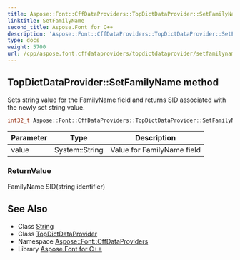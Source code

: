 ```yaml
---
title: Aspose::Font::CffDataProviders::TopDictDataProvider::SetFamilyName method
linktitle: SetFamilyName
second_title: Aspose.Font for C++
description: 'Aspose::Font::CffDataProviders::TopDictDataProvider::SetFamilyName method. Sets string value for the FamilyName field and returns SID associated with the newly set string value in C++.'
type: docs
weight: 5700
url: /cpp/aspose.font.cffdataproviders/topdictdataprovider/setfamilyname/
---
```

## TopDictDataProvider::SetFamilyName method


Sets string value for the FamilyName field and returns SID associated with the newly set string value.

```cpp
int32_t Aspose::Font::CffDataProviders::TopDictDataProvider::SetFamilyName(System::String value)
```


| Parameter | Type | Description |
| --- | --- | --- |
| value | System::String | Value for FamilyName field |

### ReturnValue

FamilyName SID(string identifier)

## See Also

* Class [String](../../../system/string/)
* Class [TopDictDataProvider](../)
* Namespace [Aspose::Font::CffDataProviders](../../)
* Library [Aspose.Font for C++](../../../)
